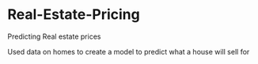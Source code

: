 # Real-Estate-Pricing
Predicting Real estate prices

Used data on homes to create a model to predict what a house will sell for

